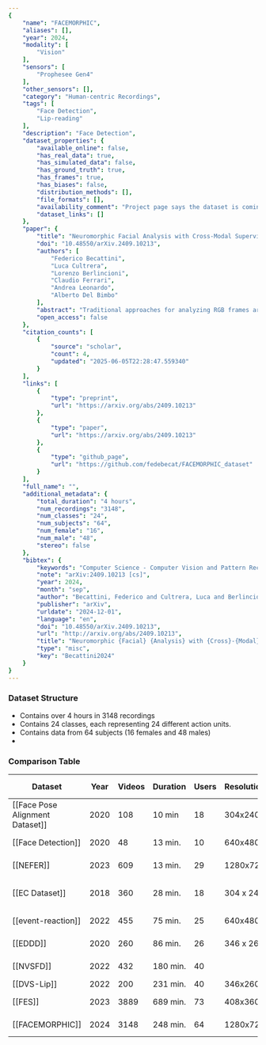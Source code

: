 ```yaml
---
{
    "name": "FACEMORPHIC",
    "aliases": [],
    "year": 2024,
    "modality": [
        "Vision"
    ],
    "sensors": [
        "Prophesee Gen4"
    ],
    "other_sensors": [],
    "category": "Human-centric Recordings",
    "tags": [
        "Face Detection",
        "Lip-reading"
    ],
    "description": "Face Detection",
    "dataset_properties": {
        "available_online": false,
        "has_real_data": true,
        "has_simulated_data": false,
        "has_ground_truth": true,
        "has_frames": true,
        "has_biases": false,
        "distribution_methods": [],
        "file_formats": [],
        "availability_comment": "Project page says the dataset is coming soon.",
        "dataset_links": []
    },
    "paper": {
        "title": "Neuromorphic Facial Analysis with Cross-Modal Supervision",
        "doi": "10.48550/arXiv.2409.10213",
        "authors": [
            "Federico Becattini",
            "Luca Cultrera",
            "Lorenzo Berlincioni",
            "Claudio Ferrari",
            "Andrea Leonardo",
            "Alberto Del Bimbo"
        ],
        "abstract": "Traditional approaches for analyzing RGB frames are capable of providing a fine-grained understanding of a face from different angles by inferring emotions, poses, shapes, landmarks. However, when it comes to subtle movements standard RGB cameras might fall behind due to their latency, making it hard to detect micro-movements that carry highly informative cues to infer the true emotions of a subject. To address this issue, the usage of event cameras to analyze faces is gaining increasing interest. Nonetheless, all the expertise matured for RGB processing is not directly transferrable to neuromorphic data due to a strong domain shift and intrinsic differences in how data is represented. The lack of labeled data can be considered one of the main causes of this gap, yet gathering data is harder in the event domain since it cannot be crawled from the web and labeling frames should take into account event aggregation rates and the fact that static parts might not be visible in certain frames. In this paper, we first present FACEMORPHIC, a multimodal temporally synchronized face dataset comprising both RGB videos and event streams. The data is labeled at a video level with facial Action Units and also contains streams collected with a variety of applications in mind, ranging from 3D shape estimation to lip-reading. We then show how temporal synchronization can allow effective neuromorphic face analysis without the need to manually annotate videos: we instead leverage cross-modal supervision bridging the domain gap by representing face shapes in a 3D space.",
        "open_access": false
    },
    "citation_counts": [
        {
            "source": "scholar",
            "count": 4,
            "updated": "2025-06-05T22:28:47.559340"
        }
    ],
    "links": [
        {
            "type": "preprint",
            "url": "https://arxiv.org/abs/2409.10213"
        },
        {
            "type": "paper",
            "url": "https://arxiv.org/abs/2409.10213"
        },
        {
            "type": "github_page",
            "url": "https://github.com/fedebecat/FACEMORPHIC_dataset"
        }
    ],
    "full_name": "",
    "additional_metadata": {
        "total_duration": "4 hours",
        "num_recordings": "3148",
        "num_classes": "24",
        "num_subjects": "64",
        "num_female": "16",
        "num_male": "48",
        "stereo": false
    },
    "bibtex": {
        "keywords": "Computer Science - Computer Vision and Pattern Recognition",
        "note": "arXiv:2409.10213 [cs]",
        "year": 2024,
        "month": "sep",
        "author": "Becattini, Federico and Cultrera, Luca and Berlincioni, Lorenzo and Ferrari, Claudio and Leonardo, Andrea and Bimbo, Alberto Del",
        "publisher": "arXiv",
        "urldate": "2024-12-01",
        "language": "en",
        "doi": "10.48550/arXiv.2409.10213",
        "url": "http://arxiv.org/abs/2409.10213",
        "title": "Neuromorphic {Facial} {Analysis} with {Cross}-{Modal} {Supervision}",
        "type": "misc",
        "key": "Becattini2024"
    }
}
---
```


### Dataset Structure

- Contains over 4 hours in 3148 recordings
- Contains 24 classes, each representing 24 different action units.
- Contains data from 64 subjects (16 females and 48 males)
-

### Comparison Table

| Dataset                           | Year | Videos | Duration | Users | Resolution | Task                 | Open Source | RGB |
| --------------------------------- | ---- | ------ | -------- | ----- | ---------- | -------------------- | ----------- | --- |
| \[[Face Pose Alignment Dataset]\] | 2020 | 108    | 10 min   | 18    | 304x240    | Face Pose Aligntment |             |     |
| \[[Face Detection]\]              | 2020 | 48     | 13 min.  | 10    | 640x480    | Face Detection       |             |     |
| \[[NEFER]\]                       | 2023 | 609    | 13 min.  | 29    | 1280x720   | Emotion Class.       | Y           | Y   |
| \[[EC Dataset]\]                  | 2018 | 360    | 28 min.  | 18    | 304 x 240  | Voice Activity Det.  |             |     |
| \[[event-reaction]\]              | 2022 | 455    | 75 min.  | 25    | 640x480    | Reaction Class.      |             | Y   |
| \[[EDDD]\]                        | 2020 | 260    | 86 min.  | 26    | 346 х 260  | Driving Monitoring   | Y           | Y   |
| \[[NVSFD]\]                       | 2022 | 432    | 180 min. | 40    |            | Identity Recognition |             |     |
| \[[DVS-Lip]\]                     | 2022 | 200    | 231 min. | 40    | 346x260    | Lip Reading          | Y           | Y   |
| \[[FES]\]                         | 2023 | 3889   | 689 min. | 73    | 408x360    | Face Detection       | Y           |     |
| \[[FACEMORPHIC]\]                 | 2024 | 3148   | 248 min. | 64    | 1280x720   | Action Unit Class.   | Y           | Y   |
